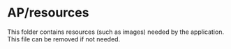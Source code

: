 # AP/resources

This folder contains resources (such as images) needed by the application. This file can
be removed if not needed.
